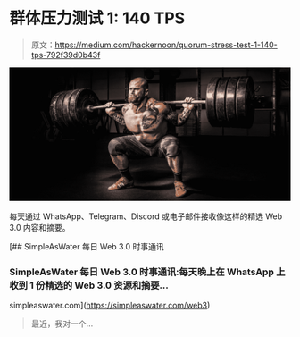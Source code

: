 # 群体压力测试 1: 140 TPS

> 原文：<https://medium.com/hackernoon/quorum-stress-test-1-140-tps-792f39d0b43f>

![](img/2496fea51504c3b290690a56de38fa9e.png)

每天通过 WhatsApp、Telegram、Discord 或电子邮件接收像这样的精选 Web 3.0 内容和摘要。

 [## SimpleAsWater 每日 Web 3.0 时事通讯

### SimpleAsWater 每日 Web 3.0 时事通讯:每天晚上在 WhatsApp 上收到 1 份精选的 Web 3.0 资源和摘要…

simpleaswater.com](https://simpleaswater.com/web3) 

> 最近，我对一个…